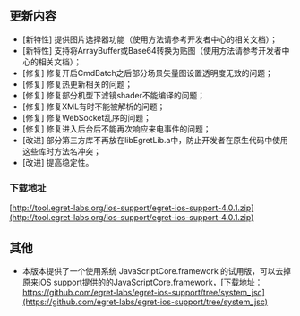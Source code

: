 ## 更新内容

* [新特性] 提供图片选择器功能（使用方法请参考开发者中心的相关文档）；
* [新特性] 支持将ArrayBuffer或Base64转换为贴图（使用方法请参考开发者中心的相关文档）；
* [修复] 修复开启CmdBatch之后部分场景矢量图设置透明度无效的问题；
* [修复] 修复热更新相关的问题；
* [修复] 修复部分机型下滤镜shader不能编译的问题；
* [修复] 修复XML有时不能被解析的问题；
* [修复] 修复WebSocket乱序的问题；
* [修复] 修复进入后台后不能再次响应来电事件的问题；
* [改进] 部分第三方库不再放在libEgretLib.a中，防止开发者在原生代码中使用这些库时方法名冲突；
* [改进] 提高稳定性。


### 下载地址

[http://tool.egret-labs.org/ios-support/egret-ios-support-4.0.1.zip](http://tool.egret-labs.org/ios-support/egret-ios-support-4.0.1.zip)

## 其他

* 本版本提供了一个使用系统 JavaScriptCore.framework 的试用版，可以去掉原来iOS support提供的的JavaScriptCore.framework，[下载地址：https://github.com/egret-labs/egret-ios-support/tree/system_jsc](https://github.com/egret-labs/egret-ios-support/tree/system_jsc)

